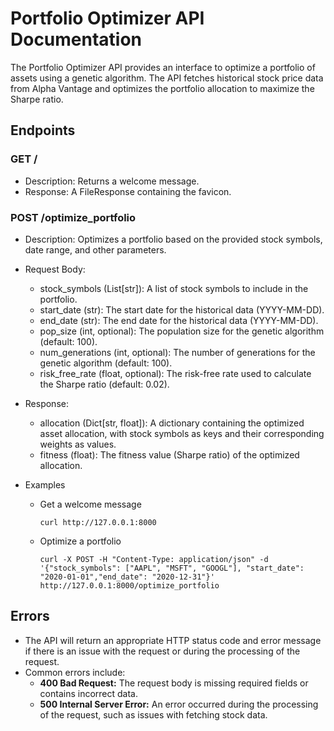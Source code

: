 # Portfolio Optimizer API Documentation
The Portfolio Optimizer API provides an interface to optimize a portfolio of assets using a genetic algorithm. The API fetches historical stock price data from Alpha Vantage and optimizes the portfolio allocation to maximize the Sharpe ratio.

## Endpoints

### GET /
- Description: Returns a welcome message.
- Response: A FileResponse containing the favicon.


### POST /optimize_portfolio
- Description: Optimizes a portfolio based on the provided stock symbols, date range, and other parameters.
- Request Body:
    - stock_symbols (List[str]): A list of stock symbols to include in the portfolio.
    - start_date (str): The start date for the historical data (YYYY-MM-DD).
    - end_date (str): The end date for the historical data (YYYY-MM-DD).
    - pop_size (int, optional): The population size for the genetic algorithm (default: 100).
    - num_generations (int, optional): The number of generations for the genetic algorithm (default: 100).
    - risk_free_rate (float, optional): The risk-free rate used to calculate the Sharpe ratio (default: 0.02).
- Response:
    - allocation (Dict[str, float]): A dictionary containing the optimized asset allocation, with stock symbols as keys and their corresponding weights as values.
    - fitness (float): The fitness value (Sharpe ratio) of the optimized allocation.

- Examples
    - Get a welcome message
        ```
        curl http://127.0.0.1:8000
        ```
    - Optimize a portfolio
        ```
        curl -X POST -H "Content-Type: application/json" -d '{"stock_symbols": ["AAPL", "MSFT", "GOOGL"], "start_date": "2020-01-01","end_date": "2020-12-31"}' http://127.0.0.1:8000/optimize_portfolio
        ```
## Errors
- The API will return an appropriate HTTP status code and error message if there is an issue with the request or during the processing of the request. 
- Common errors include:
    - **400 Bad Request:** The request body is missing required fields or contains incorrect data.
    - **500 Internal Server Error:** An error occurred during the processing of the request, such as issues with fetching stock data.
